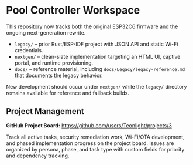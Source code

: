# Pool Controller Workspace

This repository now tracks both the original ESP32C6 firmware and the ongoing next-generation rewrite.

- `legacy/` – prior Rust/ESP-IDF project with JSON API and static Wi-Fi credentials.
- `nextgen/` – clean-slate implementation targeting an HTML UI, captive portal, and runtime provisioning.
- `docs/` – reference material, including `docs/Legacy/legacy-reference.md` that documents the legacy behavior.

New development should occur under `nextgen/` while the `legacy/` directory remains available for reference and fallback builds.

## Project Management

**GitHub Project Board:** https://github.com/users/Teonlight/projects/3

Track all active tasks, security remediation work, Wi-Fi/OTA development, and phased implementation progress on the project board. Issues are organized by persona, phase, and task type with custom fields for priority and dependency tracking.
